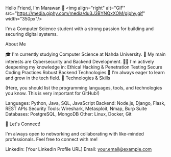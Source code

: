 Hello Friend, I'm Marawan 👋
&lt;img align="right" alt="GIF" src="https://media.giphy.com/media/du3J3BYNQxXOM/giphy.gif" width="350px"/>

I'm a Computer Science student with a strong passion for building and securing digital systems.

About Me

🎓 I'm currently studying Computer Science at Nahda University.
🔐 My main interests are Cybersecurity and Backend Development.
👨‍💻 I'm actively deepening my knowledge in:
Ethical Hacking & Penetration Testing
Secure Coding Practices
Robust Backend Technologies
🌱 I'm always eager to learn and grow in the tech field.
🔧 Technologies & Skills

(Here, you should list the programming languages, tools, and technologies you know. This is very important for GitHub!)

Languages: Python, Java, SQL, JavaScript
Backend: Node.js, Django, Flask, REST APIs
Security Tools: Wireshark, Metasploit, Nmap, Burp Suite
Databases: PostgreSQL, MongoDB
Other: Linux, Docker, Git

🤝 Let's Connect!

I'm always open to networking and collaborating with like-minded professionals. Feel free to connect with me!

LinkedIn: [Your LinkedIn Profile URL]
Email: your.email@example.com
